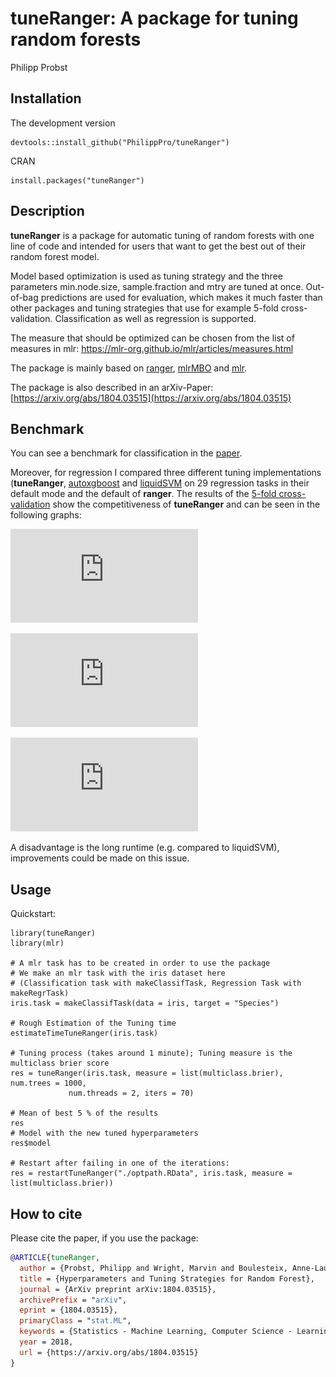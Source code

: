 
# tuneRanger: A package for tuning random forests

Philipp Probst

## Installation
The development version

    devtools::install_github("PhilippPro/tuneRanger")
    
 CRAN

    install.packages("tuneRanger")

## Description
**tuneRanger** is a package for automatic tuning of random forests with one line of code and intended for users that want to get the best out of their random forest model. 

Model based optimization is used as tuning strategy and the three parameters min.node.size, sample.fraction and mtry are tuned at once. Out-of-bag predictions are used for evaluation, which makes it much faster than other packages and tuning strategies that use for example 5-fold cross-validation. Classification as well as regression is supported. 

The measure that should be optimized can be chosen from the list of measures in mlr: https://mlr-org.github.io/mlr/articles/measures.html

The package is mainly based on [ranger](https://github.com/imbs-hl/ranger), [mlrMBO](http://mlr-org.github.io/mlrMBO/) and [mlr](https://github.com/mlr-org/mlr/#-machine-learning-in-r). 

The package is also described in an arXiv-Paper: [https://arxiv.org/abs/1804.03515](https://arxiv.org/abs/1804.03515)

## Benchmark
You can see a benchmark for classification in the [paper](https://arxiv.org/abs/1804.03515). 

Moreover, for regression I compared three different tuning implementations (**tuneRanger**, [autoxgboost](https://github.com/ja-thomas/autoxgboost) and [liquidSVM](https://github.com/liquidSVM/liquidSVM) on 29 regression tasks in their default mode and the default of **ranger**. 
The results of the [5-fold cross-validation](https://github.com/PhilippPro/tuneRanger/blob/master/benchmark/benchmark_regression.R) show the competitiveness of **tuneRanger** and can be seen in the following graphs:

![R-Squared](https://github.com/PhilippPro/tuneRanger/blob/master/benchmark/figure/rsq_results.pdf)

![Spearmans-Rho](https://github.com/PhilippPro/tuneRanger/blob/master/benchmark/figure/spearman_results.pdf)

![Training time](https://github.com/PhilippPro/tuneRanger/blob/master/benchmark/figure/time_results.pdf)

A disadvantage is the long runtime (e.g. compared to liquidSVM), improvements could be made on this issue.
    
## Usage
Quickstart:

    library(tuneRanger)
    library(mlr)

    # A mlr task has to be created in order to use the package
    # We make an mlr task with the iris dataset here 
    # (Classification task with makeClassifTask, Regression Task with makeRegrTask)
    iris.task = makeClassifTask(data = iris, target = "Species")
    
    # Rough Estimation of the Tuning time
    estimateTimeTuneRanger(iris.task)

    # Tuning process (takes around 1 minute); Tuning measure is the multiclass brier score
    res = tuneRanger(iris.task, measure = list(multiclass.brier), num.trees = 1000, 
                 num.threads = 2, iters = 70)
 
    # Mean of best 5 % of the results
    res
    # Model with the new tuned hyperparameters
    res$model

    # Restart after failing in one of the iterations:
    res = restartTuneRanger("./optpath.RData", iris.task, measure = list(multiclass.brier))

## How to cite
Please cite the paper, if you use the package:

```bibtex
@ARTICLE{tuneRanger,
  author = {Probst, Philipp and Wright, Marvin and Boulesteix, Anne-Laure}, 
  title = {Hyperparameters and Tuning Strategies for Random Forest},
  journal = {ArXiv preprint arXiv:1804.03515},
  archivePrefix = "arXiv",
  eprint = {1804.03515},
  primaryClass = "stat.ML",
  keywords = {Statistics - Machine Learning, Computer Science - Learning},
  year = 2018,
  url = {https://arxiv.org/abs/1804.03515}
}
```
